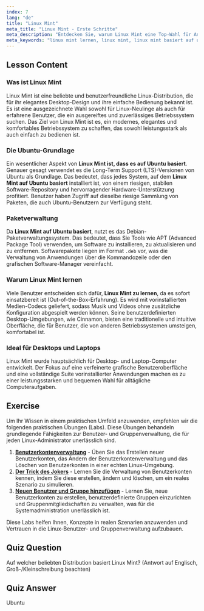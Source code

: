 ```yaml
---
index: 7
lang: "de"
title: "Linux Mint"
meta_title: "Linux Mint - Erste Schritte"
meta_description: "Entdecken Sie, warum Linux Mint eine Top-Wahl für Anfänger ist. Lernen Sie Linux Mint kennen, das auf Ubuntu basiert, und erkunden Sie seine benutzerfreundliche Oberfläche, Paketverwaltung und Desktop-Funktionen."
meta_keywords: "linux mint lernen, linux mint, linux mint basiert auf ubuntu, ubuntu-basiert, linux für anfänger, linux-distribution, debian paketmanager"
---
```


## Lesson Content

### Was ist Linux Mint

Linux Mint ist eine beliebte und benutzerfreundliche Linux-Distribution, die für ihr elegantes Desktop-Design und ihre einfache Bedienung bekannt ist. Es ist eine ausgezeichnete Wahl sowohl für Linux-Neulinge als auch für erfahrene Benutzer, die ein ausgereiftes und zuverlässiges Betriebssystem suchen. Das Ziel von Linux Mint ist es, ein modernes, elegantes und komfortables Betriebssystem zu schaffen, das sowohl leistungsstark als auch einfach zu bedienen ist.

### Die Ubuntu-Grundlage

Ein wesentlicher Aspekt von **Linux Mint ist, dass es auf Ubuntu basiert**. Genauer gesagt verwendet es die Long-Term Support (LTS)-Versionen von Ubuntu als Grundlage. Das bedeutet, dass jedes System, auf dem **Linux Mint auf Ubuntu basiert** installiert ist, von einem riesigen, stabilen Software-Repository und hervorragender Hardware-Unterstützung profitiert. Benutzer haben Zugriff auf dieselbe riesige Sammlung von Paketen, die auch Ubuntu-Benutzern zur Verfügung steht.

### Paketverwaltung

Da **Linux Mint auf Ubuntu basiert**, nutzt es das Debian-Paketverwaltungssystem. Das bedeutet, dass Sie Tools wie APT (Advanced Package Tool) verwenden, um Software zu installieren, zu aktualisieren und zu entfernen. Softwarepakete liegen im Format `.deb` vor, was die Verwaltung von Anwendungen über die Kommandozeile oder den grafischen Software-Manager vereinfacht.

### Warum Linux Mint lernen

Viele Benutzer entscheiden sich dafür, **Linux Mint zu lernen**, da es sofort einsatzbereit ist (Out-of-the-Box-Erfahrung). Es wird mit vorinstallierten Medien-Codecs geliefert, sodass Musik und Videos ohne zusätzliche Konfiguration abgespielt werden können. Seine benutzerdefinierten Desktop-Umgebungen, wie Cinnamon, bieten eine traditionelle und intuitive Oberfläche, die für Benutzer, die von anderen Betriebssystemen umsteigen, komfortabel ist.

### Ideal für Desktops und Laptops

Linux Mint wurde hauptsächlich für Desktop- und Laptop-Computer entwickelt. Der Fokus auf eine verfeinerte grafische Benutzeroberfläche und eine vollständige Suite vorinstallierter Anwendungen machen es zu einer leistungsstarken und bequemen Wahl für alltägliche Computeraufgaben.

## Exercise

Um Ihr Wissen in einem praktischen Umfeld anzuwenden, empfehlen wir die folgenden praktischen Übungen (Labs). Diese Übungen behandeln grundlegende Fähigkeiten zur Benutzer- und Gruppenverwaltung, die für jeden Linux-Administrator unerlässlich sind.

1. **[Benutzerkontenverwaltung](https://labex.io/de/labs/linux-user-account-management-49)** - Üben Sie das Erstellen neuer Benutzerkonten, das Ändern der Benutzerkontenverwaltung und das Löschen von Benutzerkonten in einer echten Linux-Umgebung.
2. **[Der Trick des Jokers](https://labex.io/de/labs/linux-the-joker-s-trick-270247)** - Lernen Sie die Verwaltung von Benutzerkonten kennen, indem Sie diese erstellen, ändern und löschen, um ein reales Szenario zu simulieren.
3. **[Neuen Benutzer und Gruppe hinzufügen](https://labex.io/de/labs/linux-add-new-user-and-group-17987)** - Lernen Sie, neue Benutzerkonten zu erstellen, benutzerdefinierte Gruppen einzurichten und Gruppenmitgliedschaften zu verwalten, was für die Systemadministration unerlässlich ist.

Diese Labs helfen Ihnen, Konzepte in realen Szenarien anzuwenden und Vertrauen in die Linux-Benutzer- und Gruppenverwaltung aufzubauen.

## Quiz Question

Auf welcher beliebten Distribution basiert Linux Mint? (Antwort auf Englisch, Groß-/Kleinschreibung beachten)

## Quiz Answer

Ubuntu
